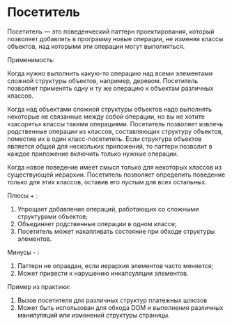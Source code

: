 # Посетитель

Посетитель — это поведенческий паттерн проектирования, который позволяет добавлять в программу новые операции, не
изменяя классы объектов, над которыми эти операции могут выполняться.

Применимость:

Когда нужно выполнить какую-то операцию над всеми элементами сложной структуры объектов, например, деревом.
Посетитель позволяет применять одну и ту же операцию к объектам различных классов.

Когда над объектами сложной структуры объектов надо выполнять некоторые не связанные между собой операции, но вы не
хотите «засорять» классы такими операциями.
Посетитель позволяет извлечь родственные операции из классов, составляющих структуру объектов, поместив их в один
класс-посетитель. Если структура объектов является общей для нескольких приложений, то паттерн позволит в каждое
приложение включить только нужные операции.

Когда новое поведение имеет смысл только для некоторых классов из существующей иерархии.
Посетитель позволяет определить поведение только для этих классов, оставив его пустым для всех остальных.

Плюсы + :

1) Упрощает добавление операций, работающих со сложными структурами объектов;
2) Объединяет родственные операции в одном классе;
3) Посетитель может накапливать состояние при обходе структуры элементов.

Минусы - :

1) Паттерн не оправдан, если иерархия элементов часто меняется;
2) Может привести к нарушению инкапсуляции элементов.

Пример из практики:

1) Вызов посетителя для различных структур платежных шлюзов
2) Может быть использован для обхода DOM и выполнения различных манипуляций или изменений структуры страницы.
